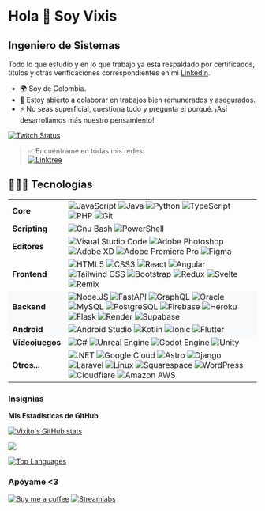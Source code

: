 Hola 👋 Soy Vixis
======================

Ingeniero de Sistemas
----------------

Todo lo que estudio y en lo que trabajo ya está respaldado por certificados, títulos y otras verificaciones correspondientes en mi [LinkedIn](https://www.linkedin.com/in/vixis/).

* 🌍  Soy de Colombia.
* 🤝  Estoy abierto a colaborar en trabajos bien remunerados y asegurados.
* ⚡  No seas superficial, cuestiona todo y pregunta el porqué. ¡Así desarrollamos más nuestro pensamiento!

[![Twitch Status](https://img.shields.io/twitch/status/vixisgg?style=for-the-badge&logo=twitch&logoColor=%23fff&labelColor=%239146FF&color=%23000&link=https%3A%2F%2Fwww.twitch.tv%2Fvixisgg)](https://www.twitch.tv/vixisgg)
> ✅ Encuéntrame en todas mis redes:  
> [![Linktree](https://img.shields.io/badge/Linktree-%23fff?style=for-the-badge&logo=Linktree&logoColor=%23fff&labelColor=%23000&color=%2343E55E
)](https://linktr.ee/Vixis)

👨🏻‍💻 Tecnologías
----------------

<table>
  <tr>
    <td><strong>Core</strong></td>
    <td>
      <img alt="JavaScript" src="https://img.shields.io/badge/JavaScript-%23fff?style=for-the-badge&logo=JavaScript&logoColor=%23fff&labelColor=%23000&color=%23F7DF1E">
      <img alt="Java" src="https://img.shields.io/badge/Java-%23fff?style=for-the-badge&logo=Java&logoColor=%23fff&labelColor=%23000&color=%23EE4C2C">
      <img alt="Python" src="https://img.shields.io/badge/Python-%23fff?style=for-the-badge&logo=Python&logoColor=%23fff&labelColor=%23000&color=%233776AB">
      <img alt="TypeScript" src="https://img.shields.io/badge/TypeScript-%23fff?style=for-the-badge&logo=TypeScript&logoColor=%23fff&labelColor=%23000&color=%233178C6">
      <img alt="PHP" src="https://img.shields.io/badge/Php-%23fff?style=for-the-badge&logo=Php&logoColor=%23fff&labelColor=%23000&color=%23777BB4">
      <img alt="Git" src="https://img.shields.io/badge/Git-%23fff?style=for-the-badge&logo=Git&logoColor=%23fff&labelColor=%23000&color=%23F05032">
    </td>
  </tr>
  <tr>
    <td><strong>Scripting</strong></td>
    <td>
      <img alt="Gnu Bash" src="https://img.shields.io/badge/Gnu%20Bash-%23fff?style=for-the-badge&logo=Gnu%20Bash&logoColor=%23fff&labelColor=%23000&color=%234EAA25">
      <img alt="PowerShell" src="https://img.shields.io/badge/PowerShell-%23fff?style=for-the-badge&logo=Powershell&logoColor=%23fff&labelColor=%23000&color=%235391FE">
    </td>
  </tr>
  <tr>
    <td><strong>Editores</strong></td>
    <td>
      <img alt="Visual Studio Code" src="https://img.shields.io/badge/Visual%20Studio%20Code-%23fff?style=for-the-badge&logo=Visual%20Studio%20Code&logoColor=%23fff&labelColor=%23000&color=%23007ACC">
      <img alt="Adobe Photoshop" src="https://img.shields.io/badge/Adobe%20Photoshop-%23fff?style=for-the-badge&logo=Adobe%20Photoshop&logoColor=%23fff&labelColor=%23000&color=%2331A8FF">
      <img alt="Adobe XD" src="https://img.shields.io/badge/Adobe%20XD-%23fff?style=for-the-badge&logo=Adobe%20XD&logoColor=%23fff&labelColor=%23000&color=%23FF61F6">
      <img alt="Adobe Premiere Pro" src="https://img.shields.io/badge/Adobe%20Premiere%20Pro-%23fff?style=for-the-badge&logo=Adobe%20Premiere%20Pro&logoColor=%23fff&labelColor=%23000&color=%239999FF">
      <img alt="Figma" src="https://img.shields.io/badge/Figma-%23fff?style=for-the-badge&logo=Figma&logoColor=%23fff&labelColor=%23000&color=%23F24E1E">
    </td>
  </tr>
  <tr>
    <td><strong>Frontend</strong></td>
    <td>
      <img alt="HTML5" src="https://img.shields.io/badge/HTML5-%23fff?style=for-the-badge&logo=HTML5&logoColor=%23fff&labelColor=%23000&color=%23E34F26">
      <img alt="CSS3" src="https://img.shields.io/badge/CSS3-%23fff?style=for-the-badge&logo=CSS3&logoColor=%23fff&labelColor=%23000&color=%231572B6">
      <img alt="React" src="https://img.shields.io/badge/React-%23fff?style=for-the-badge&logo=React&logoColor=%23fff&labelColor=%23000&color=%2361DAFB">
      <img alt="Angular" src="https://img.shields.io/badge/Angular-%23fff?style=for-the-badge&logo=Angular&logoColor=%23fff&labelColor=%23000&color=%230F0F11">
      <img alt="Tailwind CSS" src="https://img.shields.io/badge/Tailwind CSS-%23fff?style=for-the-badge&logo=TailwindCSS&logoColor=%23fff&labelColor=%23000&color=%2306B6D4">
      <img alt="Bootstrap" src="https://img.shields.io/badge/Bootstrap-%23fff?style=for-the-badge&logo=Bootstrap&logoColor=%23fff&labelColor=%23000&color=%237952B3">
      <img alt="Redux" src="https://img.shields.io/badge/Redux-%23fff?style=for-the-badge&logo=Redux&logoColor=%23fff&labelColor=%23000&color=%23764ABC">
      <img alt="Svelte" src="https://img.shields.io/badge/Svelte-%23fff?style=for-the-badge&logo=Svelte&logoColor=%23fff&labelColor=%23000&color=%23FF3E00">
      <img alt="Remix" src="https://img.shields.io/badge/Remix-%23fff?style=for-the-badge&logo=Remix&logoColor=%23fff&labelColor=%23000&color=%23000000">
    </td>
  </tr>
  <tr style="background-color:#f8f9fa;">
    <td><strong>Backend</strong></td>
    <td>
      <img alt="Node.JS" src="https://img.shields.io/badge/Node.JS-%23fff?style=for-the-badge&logo=Node.JS&logoColor=%23fff&labelColor=%23000&color=%23339933">
      <img alt="FastAPI" src="https://img.shields.io/badge/FastAPI-%23fff?style=for-the-badge&logo=FastAPI&logoColor=%23fff&labelColor=%23000&color=%23009688">
      <img alt="GraphQL" src="https://img.shields.io/badge/GraphQL-%23fff?style=for-the-badge&logo=GraphQL&logoColor=%23fff&labelColor=%23000&color=%23E10098">
      <img alt="Oracle" src="https://img.shields.io/badge/Oracle-%23fff?style=for-the-badge&logo=Oracle&logoColor=%23fff&labelColor=%23000&color=%23F80000">
      <img alt="MySQL" src="https://img.shields.io/badge/MySQL-%23fff?style=for-the-badge&logo=MySQL&logoColor=%23fff&labelColor=%23000&color=%234479A1">
      <img alt="PostgreSQL" src="https://img.shields.io/badge/Postgre%20SQL-%23fff?style=for-the-badge&logo=PostgreSQL&logoColor=%23fff&labelColor=%23000&color=%234169E1">
      <img alt="Firebase" src="https://img.shields.io/badge/Firebase-%23fff?style=for-the-badge&logo=Firebase&logoColor=%23fff&labelColor=%23000&color=%23FFCA28">
      <img alt="Heroku" src="https://img.shields.io/badge/Heroku-%23fff?style=for-the-badge&logo=Heroku&logoColor=%23fff&labelColor=%23000&color=%23430098">
      <img alt="Flask" src="https://img.shields.io/badge/Flask-%23fff?style=for-the-badge&logo=Flask&logoColor=%23fff&labelColor=%23000&color=%23000000">
      <img alt="Render" src="https://img.shields.io/badge/Render-%23fff?style=for-the-badge&logo=Render&logoColor=%23fff&labelColor=%23000&color=%2346E3B7">
      <img alt="Supabase" src="https://img.shields.io/badge/Supabase-%23fff?style=for-the-badge&logo=Supabase&logoColor=%23fff&labelColor=%23000&color=%233FCF8E">
    </td>
  </tr>
  <tr style="background-color:#f8f9fa;">
    <td><strong>Android</strong></td>
    <td>
      <img alt="Android Studio" src="https://img.shields.io/badge/Android%20Studio-%23fff?style=for-the-badge&logo=Android%20Studio&logoColor=%23fff&labelColor=%23000&color=%233DDC84">
      <img alt="Kotlin" src="https://img.shields.io/badge/Kotlin-%23fff?style=for-the-badge&logo=Kotlin&logoColor=%23fff&labelColor=%23000&color=%237F52FF">
      <img alt="Ionic" src="https://img.shields.io/badge/Ionic-%23fff?style=for-the-badge&logo=Ionic&logoColor=%23fff&labelColor=%23000&color=%233880FF">
      <img alt="Flutter" src="https://img.shields.io/badge/Flutter-%23fff?style=for-the-badge&logo=Flutter&logoColor=%23fff&labelColor=%23000&color=%2302569B">
    </td>
  </tr>
  <tr>
    <td><strong>Videojuegos</strong></td>
    <td>
      <img alt="C#" src="https://img.shields.io/badge/C%23-%23fff?style=for-the-badge&logo=C%23&logoColor=%23fff&labelColor=%23000&color=%23512BD4">
      <img alt="Unreal Engine" src="https://img.shields.io/badge/Unreal%20Engine-%23fff?style=for-the-badge&logo=Unreal%20Engine&logoColor=%23fff&labelColor=%23000&color=%230E1128">
      <img alt="Godot Engine" src="https://img.shields.io/badge/Godot%20Engine-%23fff?style=for-the-badge&logo=Godot%20Engine&logoColor=%23fff&labelColor=%23000&color=%23478CBF">
      <img alt="Unity" src="https://img.shields.io/badge/Unity-%23fff?style=for-the-badge&logo=Unity&logoColor=%23fff&labelColor=%23000&color=%23FFFFFF">
    </td>
  </tr>
  <tr>
    <td><strong>Otros...</strong></td>
    <td>
      <img alt=".NET" src="https://img.shields.io/badge/.NET-%23fff?style=for-the-badge&logo=.NET&logoColor=%23fff&labelColor=%23000&color=%23512BD4">
      <img alt="Google Cloud" src="https://img.shields.io/badge/Google%20Cloud-%23fff?style=for-the-badge&logo=Google%20Cloud&logoColor=%23fff&labelColor=%23000&color=%234285F4">
      <img alt="Astro" src="https://img.shields.io/badge/Astro-%23fff?style=for-the-badge&logo=Astro&logoColor=%23fff&labelColor=%23000&color=%23BC52EE">
      <img alt="Django" src="https://img.shields.io/badge/Django-%23fff?style=for-the-badge&logo=Django&logoColor=%23fff&labelColor=%23000&color=%23092E20">
      <img alt="Laravel" src="https://img.shields.io/badge/Laravel-%23fff?style=for-the-badge&logo=Laravel&logoColor=%23fff&labelColor=%23000&color=%23FF2D20">
      <img alt="Linux" src="https://img.shields.io/badge/Linux-%23fff?style=for-the-badge&logo=Linux&logoColor=%23fff&labelColor=%23000&color=%23FCC624">
      <img alt="Squarespace" src="https://img.shields.io/badge/Squarespace-%23fff?style=for-the-badge&logo=Squarespace&logoColor=%23fff&labelColor=%23000&color=%23000000">
      <img alt="WordPress" src="https://img.shields.io/badge/WordPress-%23fff?style=for-the-badge&logo=WordPress&logoColor=%23fff&labelColor=%23000&color=%2321759B">
      <img alt="Cloudflare" src="https://img.shields.io/badge/Cloudflare-%23fff?style=for-the-badge&logo=Cloudflare&logoColor=%23fff&labelColor=%23000&color=%23F38020">
      <img alt="Amazon AWS" src="https://img.shields.io/badge/Amazon%20AWS-%23fff?style=for-the-badge&logo=Amazon%20AWS&logoColor=%23fff&labelColor=%23000&color=%23232F3E">
    </td>
  </tr>
</table>


### Insignias

<b>Mis Estadísticas de GitHub</b>

<a href="http://www.github.com/Vixito"><img src="https://github-readme-stats.vercel.app/api?username=Vixito&show_icons=true&hide=&count_private=true&title_color=0891b2&text_color=ffffff&icon_color=0891b2&bg_color=0f172a&hide_border=true&show_icons=true" alt="Vixito's GitHub stats" /></a>

<a href="http://www.github.com/Vixito"><img src="https://github-readme-streak-stats.herokuapp.com/?user=Vixito&stroke=ffffff&background=0f172a&ring=0891b2&fire=0891b2&currStreakNum=ffffff&currStreakLabel=0891b2&sideNums=ffffff&sideLabels=ffffff&dates=ffffff&hide_border=true" /></a>

<a href="https://github.com/Vixito" align="left"><img src="https://github-readme-stats.vercel.app/api/top-langs/?username=Vixito&langs_count=10&title_color=0891b2&text_color=ffffff&icon_color=0891b2&bg_color=0f172a&hide_border=true&locale=en&custom_title=Top%20%Languages" alt="Top Languages" /></a>

### Apóyame <3

[![Buy me a coffee](https://img.shields.io/badge/Buy%20Me%20A%20Coffee-0891b2?style=for-the-badge&logo=buymeacoffee&logoColor=%23fff&labelColor=%23000&color=%23FFDD00&link=https%3A%2F%2Fwww.buymeacoffee.com%2Fvixis)](https://www.buymeacoffee.com/vixis) [![Streamlabs](https://img.shields.io/badge/Streamlabs-0891b2?style=for-the-badge&logo=streamlabs&logoColor=%23fff&labelColor=%23000&color=%2380F5D2)](https://streamlabs.com/vixisgg/tip)
